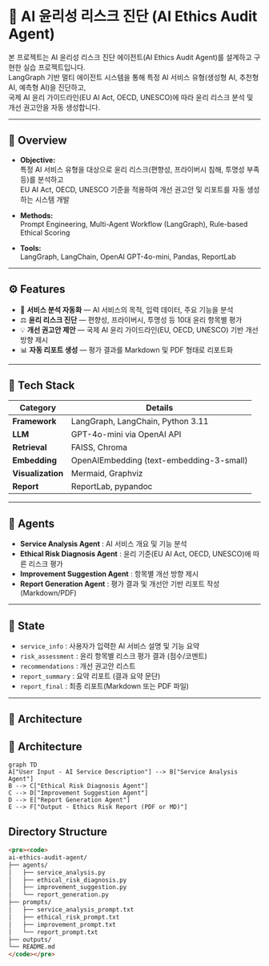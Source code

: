 # 🧭 AI 윤리성 리스크 진단 (AI Ethics Audit Agent)

본 프로젝트는 AI 윤리성 리스크 진단 에이전트(AI Ethics Audit Agent)를 설계하고 구현한 실습 프로젝트입니다.  
LangGraph 기반 멀티 에이전트 시스템을 통해 특정 AI 서비스 유형(생성형 AI, 추천형 AI, 예측형 AI)을 진단하고,  
국제 AI 윤리 가이드라인(EU AI Act, OECD, UNESCO)에 따라 윤리 리스크 분석 및 개선 권고안을 자동 생성합니다.

---

## 📘 Overview

- **Objective:**  
  특정 AI 서비스 유형을 대상으로 윤리 리스크(편향성, 프라이버시 침해, 투명성 부족 등)를 분석하고  
  EU AI Act, OECD, UNESCO 기준을 적용하여 개선 권고안 및 리포트를 자동 생성하는 시스템 개발

- **Methods:**  
  Prompt Engineering, Multi-Agent Workflow (LangGraph), Rule-based Ethical Scoring  

- **Tools:**  
  LangGraph, LangChain, OpenAI GPT-4o-mini, Pandas, ReportLab

---

## ⚙️ Features

- 🤖 **서비스 분석 자동화** — AI 서비스의 목적, 입력 데이터, 주요 기능을 분석  
- ⚖️ **윤리 리스크 진단** — 편향성, 프라이버시, 투명성 등 10대 윤리 항목별 평가  
- 💡 **개선 권고안 제안** — 국제 AI 윤리 가이드라인(EU, OECD, UNESCO) 기반 개선 방향 제시  
- 📊 **자동 리포트 생성** — 평가 결과를 Markdown 및 PDF 형태로 리포트화  

---

## 🧩 Tech Stack 

| Category   | Details |
|-------------|----------|
| **Framework** | LangGraph, LangChain, Python 3.11 |
| **LLM** | GPT-4o-mini via OpenAI API |
| **Retrieval** | FAISS, Chroma |
| **Embedding** | OpenAIEmbedding (text-embedding-3-small) |
| **Visualization** | Mermaid, Graphviz |
| **Report** | ReportLab, pypandoc |

---

## 🧠 Agents
 
- **Service Analysis Agent** : AI 서비스 개요 및 기능 분석  
- **Ethical Risk Diagnosis Agent** : 윤리 기준(EU AI Act, OECD, UNESCO)에 따른 리스크 평가  
- **Improvement Suggestion Agent** : 항목별 개선 방향 제시  
- **Report Generation Agent** : 평가 결과 및 개선안 기반 리포트 작성 (Markdown/PDF)

---

## 🧮 State 

- `service_info` : 사용자가 입력한 AI 서비스 설명 및 기능 요약  
- `risk_assessment` : 윤리 항목별 리스크 평가 결과 (점수/코멘트)  
- `recommendations` : 개선 권고안 리스트  
- `report_summary` : 요약 리포트 (결과 요약 문단)  
- `report_final` : 최종 리포트(Markdown 또는 PDF 파일)

---

## 🧭 Architecture
## 🧭 Architecture
```mermaid
graph TD
A["User Input - AI Service Description"] --> B["Service Analysis Agent"]
B --> C["Ethical Risk Diagnosis Agent"]
C --> D["Improvement Suggestion Agent"]
D --> E["Report Generation Agent"]
E --> F["Output - Ethics Risk Report (PDF or MD)"]
```

## Directory Structure
```markdown
<pre><code>
ai-ethics-audit-agent/
├── agents/
│   ├── service_analysis.py
│   ├── ethical_risk_diagnosis.py
│   ├── improvement_suggestion.py
│   └── report_generation.py
├── prompts/
│   ├── service_analysis_prompt.txt
│   ├── ethical_risk_prompt.txt
│   ├── improvement_prompt.txt
│   └── report_prompt.txt
├── outputs/
└── README.md
</code></pre>
```

